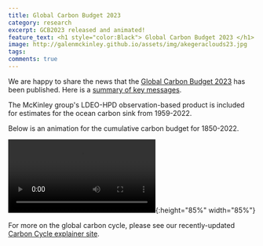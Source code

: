 ```yaml
---
title: Global Carbon Budget 2023
category: research
excerpt: GCB2023 released and animated!
feature_text: <h1 style="color:Black"> Global Carbon Budget 2023 </h1>
image: http://galenmckinley.github.io/assets/img/akegeraclouds23.jpg
tags: 
comments: true
---
```


We are happy to share the news that the [Global Carbon Budget 2023](https://essd.copernicus.org/articles/15/5301/2023/) has been published. Here is a [summary of key messages](https://globalcarbonbudget.org/fossil-co2-emissions-at-record-high-in-2023/). 

The McKinley group's LDEO-HPD observation-based product is included for estimates for the ocean carbon sink from 1959-2022. 

Below is an animation for the cumulative carbon budget for 1850-2022. 

![GCB 2023 cumulative budget ]({{site.baseurl}}/assets/img/historical_carbon_budget_bar_chart_2023.mp4){:height="85%" width="85%"} 

For more on the global carbon cycle, please see our recently-updated [Carbon Cycle explainer site](https://galenmckinley.github.io/CarbonCycle/). 
